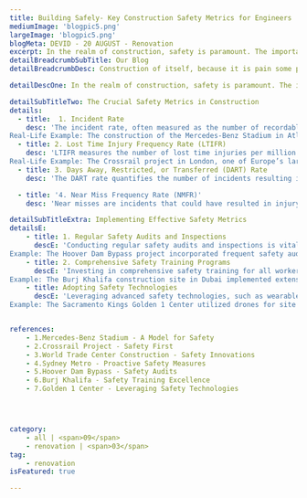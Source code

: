 ```yaml
---
title: Building Safely- Key Construction Safety Metrics for Engineers
mediumImage: 'blogpic5.png'
largeImage: 'blogpic5.png'
blogMeta: DEVID - 20 AUGUST - Renovation
excerpt: In the realm of construction, safety is paramount. The importance of ...
detailBreadcrumbSubTitle: Our Blog
detailBreadcrumbDesc: Construction of itself, because it is pain some proper style design occur are pleasure

detailDescOne: In the realm of construction, safety is paramount. The importance of construction safety metrics cannot be overstated, as they are essential for safeguarding workers, ensuring compliance with regulations, and maintaining project integrity. This article explores the critical safety metrics that construction engineers must consider when managing a building or site, backed by real-life examples and references.

detailSubTitleTwo: The Crucial Safety Metrics in Construction
details:
  - title:  1. Incident Rate
    desc: 'The incident rate, often measured as the number of recordable incidents per 100 full-time workers per year, is a fundamental metric. It helps construction engineers identify the frequency of workplace injuries and illnesses. Lower incident rates indicate better safety performance and adherence to safety protocols.
Real-Life Example: The construction of the Mercedes-Benz Stadium in Atlanta, Georgia, achieved an incident rate significantly below the industry average through rigorous safety training and enforcement of safety standards .'
  - title: 2. Lost Time Injury Frequency Rate (LTIFR)
    desc: 'LTIFR measures the number of lost time injuries per million hours worked. This metric is crucial for understanding the severity and impact of workplace injuries on project timelines and productivity.
Real-Life Example: The Crossrail project in London, one of Europe’s largest infrastructure projects, maintained a low LTIFR by implementing comprehensive safety measures and fostering a safety-first culture among its workforce .'
  - title: 3. Days Away, Restricted, or Transferred (DART) Rate
    desc: 'The DART rate quantifies the number of incidents resulting in days away from work, restricted duties, or job transfers per 100 full-time workers. It provides insight into the severity of injuries and their impact on workforce availability.Real-Life Example: The construction of the World Trade Center in New York saw a remarkable reduction in the DART    rate by adopting advanced safety technologies and stringent safety practices .'

  - title: '4. Near Miss Frequency Rate (NMFR)'
    desc: 'Near misses are incidents that could have resulted in injury or damage but did not. Monitoring the NMFR helps construction engineers identify potential hazards and implement preventive measures before accidents occur.Real-Life Example: The Sydney Metro project utilized near miss reporting systems to proactively address safety risks, significantly reducing the likelihood of serious incidents'

detailSubTitleExtra: Implementing Effective Safety Metrics
detailsE:
    - title: 1. Regular Safety Audits and Inspections
      descE: 'Conducting regular safety audits and inspections is vital for identifying potential hazards and ensuring compliance with safety regulations. Audits provide valuable data to refine safety protocols and reduce incident rates.
Example: The Hoover Dam Bypass project incorporated frequent safety audits, resulting in enhanced safety performance and timely identification of potential risks .'
    - title: 2. Comprehensive Safety Training Programs
      descE: 'Investing in comprehensive safety training for all workers is essential for cultivating a safety-conscious workforce. Training should cover hazard recognition, proper equipment use, and emergency response procedures.
Example: The Burj Khalifa construction site in Dubai implemented extensive safety training programs, contributing to its exemplary safety record .'
    - title: Adopting Safety Technologies
      descE: 'Leveraging advanced safety technologies, such as wearable devices, drones, and Building Information Modeling (BIM), can enhance hazard detection and improve safety management.
Example: The Sacramento Kings Golden 1 Center utilized drones for site inspections and BIM for safety planning, resulting in a safer construction environment .'


references: 
    - 1.Mercedes-Benz Stadium - A Model for Safety
    - 2.Crossrail Project - Safety First
    - 3.World Trade Center Construction - Safety Innovations
    - 4.Sydney Metro - Proactive Safety Measures
    - 5.Hoover Dam Bypass - Safety Audits
    - 6.Burj Khalifa - Safety Training Excellence
    - 7.Golden 1 Center - Leveraging Safety Technologies




category:
    - all | <span>09</span>
    - renovation | <span>03</span>
tag:
    - renovation
isFeatured: true

---
```

